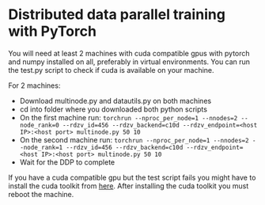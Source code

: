 # Distributed data parallel training with PyTorch

You will need at least 2 machines with cuda compatible gpus with pytorch and numpy installed on all, preferably in virtual environments.
You can run the test.py script to check if cuda is available on your machine.

For 2 machines:

- Download multinode.py and datautils.py on both machines
- cd into folder where you downloaded both python scripts
- On the first machine run:
  `torchrun --nproc_per_node=1 --nnodes=2 --node_rank=0 --rdzv_id=456 --rdzv_backend=c10d --rdzv_endpoint=<host IP>:<host port> multinode.py 50 10`
- On the second  machine run:
  `torchrun --nproc_per_node=1 --nnodes=2 --node_rank=1 --rdzv_id=456 --rdzv_backend=c10d --rdzv_endpoint=<host IP>:<host port> multinode.py 50 10 `
- Wait for the DDP to complete

If you have a cuda compatible gpu but the test script fails you might have to install the cuda toolkit from [here](https://developer.nvidia.com/cuda-downloads). After installing the cuda toolkit you must reboot the machine.

